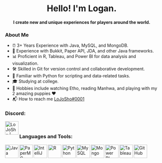 <h1 align="center"> Hello! I'm Logan. </h1>
<h4 align="center"> I create new and unique experiences for players around the world. </h4>

### About Me

- ⏰ 3+ Years Experience with Java, MySQL, and MongoDB.
- 🎁 Experience with Bukkit, Paper API, JDA, and other Java frameworks.
- 📊 Proficient in R, Tableau, and Power BI for data analysis and visualization.
- 🛠️ Skilled in Git for version control and collaborative development.
- 🐍 Familiar with Python for scripting and data-related tasks.
- 🎓 Studying at college.
- 🎨 Hobbies include watching Etho, reading Manhwa, and playing with my 2 amazing puppies ❤️ 
- 📬 How to reach me [LoJoSho#0001](https://discord.com/users/105350206798741504)

### Discord:
[<img align="left" alt="LoJoSho | Discord" width="44px" src="https://cdn4.iconfinder.com/data/icons/logos-and-brands/512/91_Discord_logo_logos-512.png" />](https://discord.gg/tn8M5CEBat)

<br>

### Languages and Tools:
[<img align="left" alt="Java" width="44px" src="https://img.icons8.com/color/452/java-coffee-cup-logo--v1.png" />](#)
[<img align="left" alt="PaperMC" width="44px" src="https://forums.papermc.io/data/assets/logo/logo-nwm-250.png" />](#)
[<img align="left" alt="IntelliJ" width="44px" src="https://upload.wikimedia.org/wikipedia/commons/thumb/9/9c/IntelliJ_IDEA_Icon.svg/1200px-IntelliJ_IDEA_Icon.svg.png" />](#)
[<img align="left" alt="R" width="44px" src="https://img.icons8.com/?size=100&id=CLvQeiwFpit4&format=png&color=000000" />](#)
[<img align="left" alt="Python" width="44px" src="https://img.icons8.com/?size=100&id=13441&format=png&color=000000" />](#)
[<img align="left" alt="MySQL" width="44px" src="https://blog.sqlbackupandftp.com/wp-content/uploads/2015/01/mysql-logo_2800x2800_pixels1.png" />](#)
[<img align="left" alt="Mongo" width="44px" src="https://img.icons8.com/?size=100&id=74402&format=png&color=000000" />](#)
[<img align="left" alt="Power BI" width="44px" src="https://img.icons8.com/?size=100&id=Ny0t2MYrJ70p&format=png&color=000000" />](#)
[<img align="left" alt="Tableau" width="44px" src="https://img.icons8.com/?size=100&id=9Kvi1p1F0tUo&format=png&color=000000" />](#)
[<img align="left" alt="GitHub" width="44px" src="https://img.icons8.com/?size=100&id=3tC9EQumUAuq&format=png&color=000000" />](#)

